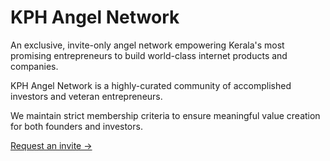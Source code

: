 # KPH Angel Network

An exclusive, invite-only angel network empowering Kerala's most promising entrepreneurs to build world-class internet products and companies.

KPH Angel Network is a highly-curated community of accomplished investors and veteran entrepreneurs. 

We maintain strict membership criteria to ensure meaningful value creation for both founders and investors.


[Request an invite →](#)
